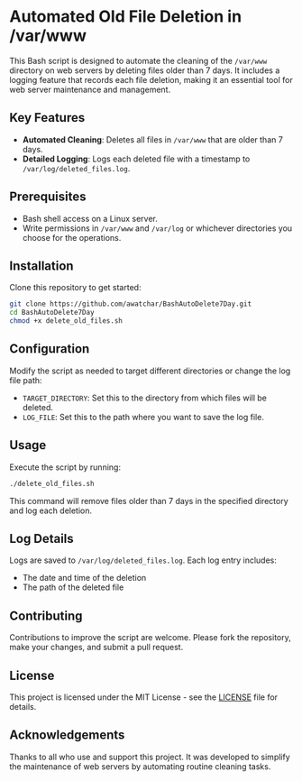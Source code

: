 
# Automated Old File Deletion in /var/www

This Bash script is designed to automate the cleaning of the `/var/www` directory on web servers by deleting files older than 7 days. It includes a logging feature that records each file deletion, making it an essential tool for web server maintenance and management.

## Key Features

- **Automated Cleaning**: Deletes all files in `/var/www` that are older than 7 days.
- **Detailed Logging**: Logs each deleted file with a timestamp to `/var/log/deleted_files.log`.

## Prerequisites

- Bash shell access on a Linux server.
- Write permissions in `/var/www` and `/var/log` or whichever directories you choose for the operations.

## Installation

Clone this repository to get started:
```bash
git clone https://github.com/awatchar/BashAutoDelete7Day.git
cd BashAutoDelete7Day
chmod +x delete_old_files.sh
```

## Configuration

Modify the script as needed to target different directories or change the log file path:
- `TARGET_DIRECTORY`: Set this to the directory from which files will be deleted.
- `LOG_FILE`: Set this to the path where you want to save the log file.

## Usage

Execute the script by running:
```bash
./delete_old_files.sh
```
This command will remove files older than 7 days in the specified directory and log each deletion.

## Log Details

Logs are saved to `/var/log/deleted_files.log`. Each log entry includes:
- The date and time of the deletion
- The path of the deleted file

## Contributing

Contributions to improve the script are welcome. Please fork the repository, make your changes, and submit a pull request.

## License

This project is licensed under the MIT License - see the [LICENSE](LICENSE) file for details.

## Acknowledgements

Thanks to all who use and support this project. It was developed to simplify the maintenance of web servers by automating routine cleaning tasks.
